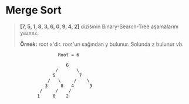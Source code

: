# Merge Sort

> **[7, 5, 1, 8, 3, 6, 0, 9, 4, 2]** dizisinin Binary-Search-Tree aşamalarını yazınız.
>
> **Örnek:** root x'dir. root'un sağından y bulunur. Solunda z bulunur vb.

```
                    Root = 6
                    
                       6
                   /       \
                  5         7
                /   \     /    \
               3     8   4      9
             /     /    /        
            1     0    2         
```
